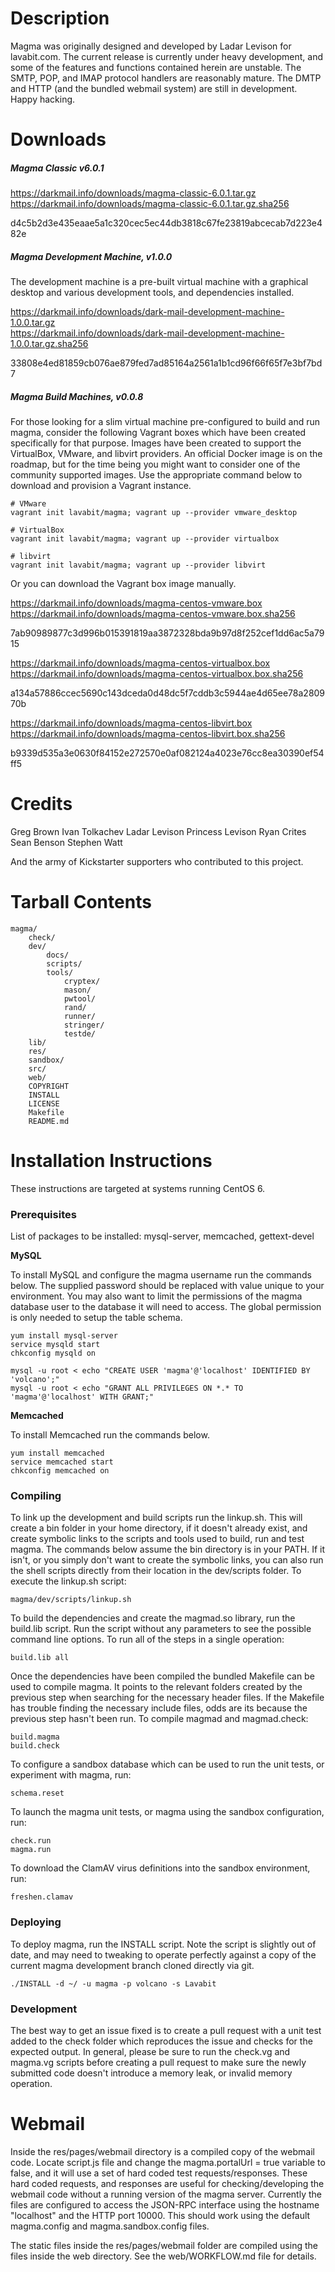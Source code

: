 # Description

Magma was originally designed and developed by Ladar Levison for lavabit.com. The current release is currently under heavy development, and some of the features and functions contained herein are unstable. The SMTP, POP, and IMAP protocol handlers are reasonably mature. The DMTP and HTTP (and the bundled webmail system) are still in development. Happy hacking.

# Downloads

##### Magma Classic v6.0.1

https://darkmail.info/downloads/magma-classic-6.0.1.tar.gz    
https://darkmail.info/downloads/magma-classic-6.0.1.tar.gz.sha256    

d4c5b2d3e435eaae5a1c320cec5ec44db3818c67fe23819abcecab7d223e482e

##### Magma Development Machine, v1.0.0

The development machine is a pre-built virtual machine with a graphical desktop and various development tools, and dependencies installed.

https://darkmail.info/downloads/dark-mail-development-machine-1.0.0.tar.gz    
https://darkmail.info/downloads/dark-mail-development-machine-1.0.0.tar.gz.sha256    

33808e4ed81859cb076ae879fed7ad85164a2561a1b1cd96f66f65f7e3bf7bd7

##### Magma Build Machines, v0.0.8

For those looking for a slim virtual machine pre-configured to build and run magma, consider the following Vagrant boxes which have been created specifically for that purpose. Images have been created to support the VirtualBox, VMware, and libvirt providers. An official Docker image is on the roadmap, but for the time being you might want to consider one of the community supported images. Use the appropriate command below to download and provision a Vagrant instance.

```shell
# VMware
vagrant init lavabit/magma; vagrant up --provider vmware_desktop

# VirtualBox
vagrant init lavabit/magma; vagrant up --provider virtualbox

# libvirt
vagrant init lavabit/magma; vagrant up --provider libvirt
```

Or you can download the Vagrant box image manually.

https://darkmail.info/downloads/magma-centos-vmware.box   
https://darkmail.info/downloads/magma-centos-vmware.box.sha256    

7ab90989877c3d996b015391819aa3872328bda9b97d8f252cef1dd6ac5a7915

https://darkmail.info/downloads/magma-centos-virtualbox.box    
https://darkmail.info/downloads/magma-centos-virtualbox.box.sha256    

a134a57886ccec5690c143dceda0d48dc5f7cddb3c5944ae4d65ee78a280970b

https://darkmail.info/downloads/magma-centos-libvirt.box    
https://darkmail.info/downloads/magma-centos-libvirt.box.sha256    

b9339d535a3e0630f84152e272570e0af082124a4023e76cc8ea30390ef54ff5   

# Credits

Greg Brown
Ivan Tolkachev
Ladar Levison
Princess Levison
Ryan Crites
Sean Benson
Stephen Watt

And the army of Kickstarter supporters who contributed to this project.

# Tarball Contents

```
magma/
	check/
	dev/
		docs/
		scripts/
		tools/
			cryptex/
			mason/
			pwtool/
			rand/
			runner/
			stringer/
			testde/
	lib/
	res/
	sandbox/
	src/
	web/
	COPYRIGHT
	INSTALL
	LICENSE
	Makefile
	README.md
```

# Installation Instructions

These instructions are targeted at systems running CentOS 6.

### Prerequisites

List of packages to be installed: mysql-server, memcached, gettext-devel

**MySQL**

To install MySQL and configure the magma username run the commands below. The supplied password should be replaced with value unique to your environment. You may also want to limit the permissions of the magma database user to the database it will need to access. The global permission is only needed to setup the table schema.

```shell
yum install mysql-server
service mysqld start
chkconfig mysqld on

mysql -u root < echo "CREATE USER 'magma'@'localhost' IDENTIFIED BY 'volcano';"
mysql -u root < echo "GRANT ALL PRIVILEGES ON *.* TO 'magma'@'localhost' WITH GRANT;"
```

**Memcached**

To install Memcached run the commands below.

```shell
yum install memcached
service memcached start
chkconfig memcached on
```

### Compiling

To link up the development and build scripts run the linkup.sh. This will create a bin folder in your home directory, if it doesn't already exist, and create symbolic links to the scripts and tools used to build, run and test magma. The commands below assume the bin directory is in your PATH. If it isn't, or you simply don't want to create the symbolic links, you can also run the shell scripts directly from their location in the dev/scripts folder. To execute the linkup.sh script:


```shell
magma/dev/scripts/linkup.sh
```

To build the dependencies and create the magmad.so library, run the build.lib script. Run the script without any parameters to see the possible command line options. To run all of the steps in a single operation:


```shell
build.lib all
```

Once the dependencies have been compiled the bundled Makefile can be used to compile magma. It points to the relevant folders created by the previous step when searching for the necessary header files. If the Makefile has trouble finding the necessary include files, odds are its because the previous step hasn't been run. To compile magmad and magmad.check:

```shell
build.magma
build.check
```

To configure a sandbox database which can be used to run the unit tests, or experiment with magma, run:

```shell
schema.reset
```

To launch the magma unit tests, or magma using the sandbox configuration, run:

```shell
check.run
magma.run
```

To download the ClamAV virus definitions into the sandbox environment, run:

```shell
freshen.clamav
```

### Deploying

To deploy magma, run the INSTALL script. Note the script is slightly out of date, and may need to tweaking to operate perfectly against a copy of the current magma development branch cloned directly via git.

```shell
./INSTALL -d ~/ -u magma -p volcano -s Lavabit
```

### Development

The best way to get an issue fixed is to create a pull request with a unit test added to the check folder which reproduces the issue and checks for the expected output. In general, please be sure to run the check.vg and magma.vg scripts before creating a pull request to make sure the newly submitted code doesn't introduce a memory leak, or invalid memory operation.


# Webmail

Inside the res/pages/webmail directory is a compiled copy of the webmail code. Locate script.js file and change the magma.portalUrl = true variable to false, and it will use a set of hard coded test requests/responses. These hard coded requests, and responses are useful for checking/developing the webmail code without a running version of the magma server. Currently the files are configured to access the JSON-RPC interface using the hostname "localhost" and the HTTP port 10000. This should work using the default magma.config and magma.sandbox.config files.

The static files inside the res/pages/webmail folder are compiled using the files inside the web directory. See the web/WORKFLOW.md file for details.




